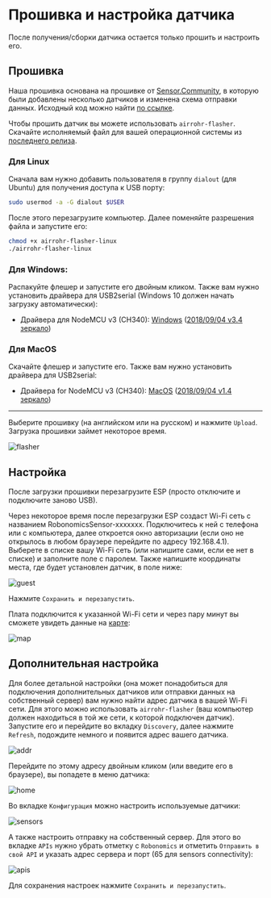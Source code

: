 # Прошивка и настройка датчика

После получения/сборки датчика остается только прошить и настроить его.

## Прошивка

Наша прошивка основана на прошивке от [Sensor.Community](https://github.com/opendata-stuttgart/sensors-software), в которую были добавлены несколько датчиков и изменена схема отправки данных. Исходный код можно найти [по ссылке](https://github.com/LoSk-p/sensors-software/tree/master/airrohr-firmware). 

Чтобы прошить датчик вы можете использовать `airrohr-flasher`. Скачайте исполняемый файл для вашей операционной системы из [последнего релиза](https://github.com/airalab/sensors-connectivity/releases).

### Для Linux

Сначала вам нужно добавить пользователя в группу `dialout` (для Ubuntu) для получения доступа к USB порту:

```bash
sudo usermod -a -G dialout $USER
```

После этого перезагрузите компьютер. Далее поменяйте разрешения файла и запустите его:

```bash
chmod +x airrohr-flasher-linux
./airrohr-flasher-linux
```

### Для Windows:
Распакуйте флешер и запустите его двойным кликом. Также вам нужно установить драйвера для USB2serial (Windows 10 должен начать загрузку автоматически):

* Драйвера для NodeMCU v3 (CH340): [Windows](http://www.wch.cn/downloads/file/5.html) ([2018/09/04 v3.4 зеркало](https://d.inf.re/luftdaten/CH341SER.ZIP))

### Для MacOS
Скачайте флешер и запустите его. Также вам нужно установить драйвера для USB2serial: 
* Драйвера for NodeMCU v3 (CH340): [MacOS](http://www.wch.cn/downloads/file/178.html) ([2018/09/04 v1.4 зеркало](https://d.inf.re/luftdaten/CH341SER_MAC.ZIP))

---

Выберите прошивку (на английском или на русском) и нажмите `Upload`. Загрузка прошивки займет некоторое время.

![flasher](images/7_flasher.jpg)

## Настройка

После загрузки прошивки перезагрузите ESP (просто отключите и подключите заново USB).

Через некоторое время после перезагрузки ESP создаст Wi-Fi сеть с названием RobonomicsSensor-xxxxxxx. Подключитесь к ней с телефона или с компьютера, далее откроется окно авторизации (если оно не открылось в любом браузере перейдите по адресу 192.168.4.1). Выберете в списке вашу Wi-Fi сеть (или напишите сами, если ее нет в списке) и заполните поле с паролем. Также напишите координаты места, где будет установлен датчик, в поле ниже:

![guest](images/guest_ru.jpg)

Нажмите `Сохранить и перезапустить`.

Плата подключится к указанной Wi-Fi сети и через пару минут вы сможете увидеть данные на [карте](https://sensors.robonomics.network/#/):

![map](images/14_map.jpg)

## Дополнительная настройка

Для более детальной настройки (она может понадобиться для подключения дополнительных датчиков или отправки данных на собственный сервер) вам нужно найти адрес датчика в вашей Wi-Fi сети. Для этого можно использовать `airrohr-flasher` (ваш компьютер должен находиться в той же сети, к которой подключен датчик). Запустите его и перейдите во вкладку `Discovery`, далее нажмите `Refresh`, подождите немного и появится адрес вашего датчика.

![addr](images/11_flaser2.jpg)

Перейдите по этому адресу двойным кликом (или введите его в браузере), вы попадете в меню датчика:

![home](images/home_ru.png)

Во вкладке `Конфигурация` можно настроить используемые датчики:

![sensors](images/sensors_ru.png)

А также настроить отправку на собственный сервер. Для этого во вкладке `APIs` нужно убрать отметку с `Robonomics` и отметить `Отправить в свой API` и указать адрес сервера и порт (65 для sensors connectivity):

![apis](images/apis_ru.png)

Для сохранения настроек нажмите `Сохранить и перезапустить`.
